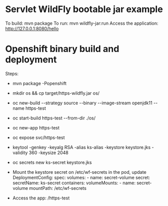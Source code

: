 # Servlet WildFly bootable jar example
To build: mvn package
To run: mvn wildfly-jar:run
Access the application: http://127.0.0.1:8080/hello

Openshift binary build and deployment
=====================================

Steps:
* mvn package -Popenshift
* mkdir os && cp target/https-wildfly.jar os/
* oc new-build --strategy source --binary --image-stream openjdk11 --name https-test
* oc start-build https-test --from-dir ./os/
* oc new-app https-test
* oc expose svc/https-test
* keytool -genkey -keyalg RSA -alias ks-alias -keystore keystore.jks -validity 360 -keysize 2048
* oc secrets new ks-secret keystore.jks
* Mount the keystore secret on /etc/wf-secrets in the pod, update DeploymentConfig:
  spec:
    volumes:
        - name: secret-volume
          secret:
            secretName: ks-secret
    containers:
        volumeMounts:
            - name: secret-volume
              mountPath: /etc/wf-secrets

* Access the app: <route>/https-test
